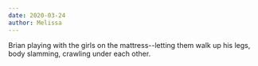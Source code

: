 ```yaml
---
date: 2020-03-24
author: Melissa
---
```

Brian playing with the girls on the mattress--letting them walk up his legs, body slamming, crawling under each other.